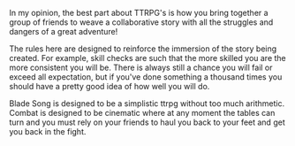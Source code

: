 In my opinion, the best part about TTRPG's is how you bring together a group of friends to weave a collaborative story with all the struggles and dangers of a great adventure!

The rules here are designed to reinforce the immersion of the story being created. For example, skill checks are such that the more skilled you are the more consistent you will be. There is always still a chance you will fail or exceed all expectation, but if you've done something a thousand times you should have a pretty good idea of how well you will do. 

Blade Song is designed to be a simplistic ttrpg without too much arithmetic. Combat is designed to be cinematic where at any moment the tables can turn and you must rely on your friends to haul you back to your feet and get you back in the fight. 